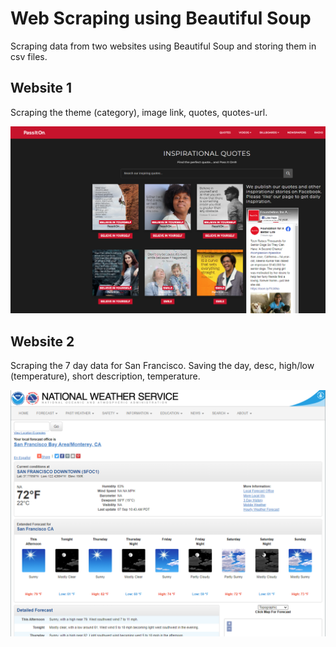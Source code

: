# Web Scraping using Beautiful Soup
Scraping data from two websites using Beautiful Soup and storing them in csv files.

## Website 1
Scraping the theme (category), image link, quotes, quotes-url.

![](images/inspirational_quotes.PNG)

## Website 2
Scraping the 7 day data for San Francisco. Saving the day, desc, high/low (temperature), short description, temperature.

![](images/weather_forecast.PNG)
